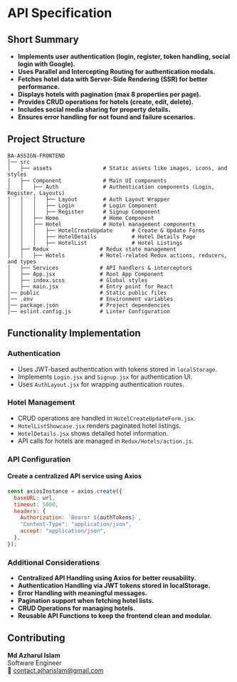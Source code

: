 # API Specification

## Short Summary
- **Implements user authentication (login, register, token handling, social login with Google).**
- **Uses Parallel and Intercepting Routing for authentication modals.**
- **Fetches hotel data with Server-Side Rendering (SSR) for better performance.**
- **Displays hotels with pagination (max 8 properties per page).**
- **Provides CRUD operations for hotels (create, edit, delete).**
- **Includes social media sharing for property details.**
- **Ensures error handling for not found and failure scenarios.**

## Project Structure

```
BA-ASSIGN-FRONTEND
│── src
│   ├── assets                # Static assets like images, icons, and styles
│   ├── Component             # Main UI components
│   │   ├── Auth              # Authentication components (Login, Register, Layouts)
│   │   │   ├── Layout        # Auth Layout Wrapper
│   │   │   ├── Login         # Login Component
│   │   │   ├── Register      # Signup Component
│   │   ├── Home              # Home Component
│   │   ├── Hotel             # Hotel management components
│   │   │   ├── HotelCreateUpdate      # Create & Update Forms
│   │   │   ├── HotelDetails           # Hotel Details Page
│   │   │   ├── HotelList              # Hotel Listings
│   ├── Redux                # Redux state management
│   │   ├── Hotels           # Hotel-related Redux actions, reducers, and types
│   ├── Services             # API handlers & interceptors
│   ├── App.jsx              # Root App Component
│   ├── index.scss           # Global styles
│   ├── main.jsx             # Entry point for React
│── public                   # Static public files
│── .env                     # Environment variables
│── package.json             # Project dependencies
│── eslint.config.js         # Linter Configuration
```

## Functionality Implementation

### Authentication
- Uses JWT-based authentication with tokens stored in `localStorage`.
- Implements `Login.jsx` and `Signup.jsx` for authentication UI.
- Uses `AuthLayout.jsx` for wrapping authentication routes.

### Hotel Management
- CRUD operations are handled in `HotelCreateUpdateForm.jsx`.
- `HotelListShowcase.jsx` renders paginated hotel listings.
- `HotelDetails.jsx` shows detailed hotel information.
- API calls for hotels are managed in `Redux/Hotels/action.js`.

### API Configuration
#### Create a centralized API service using Axios
```js
const axiosInstance = axios.create({
  baseURL: url,
  timeout: 5000,
  headers: {
    Authorization: `Bearer ${authTokens}`,
    "Content-Type": "application/json",
    accept: "application/json",
  },
});
```

### Additional Considerations
- **Centralized API Handling using Axios for better reusability.**
- **Authentication Handling via JWT tokens stored in localStorage.**
- **Error Handling with meaningful messages.**
- **Pagination support when fetching hotel lists.**
- **CRUD Operations for managing hotels.**
- **Reusable API Functions to keep the frontend clean and modular.**

## Contributing

**Md Azharul Islam**  
Software Engineer  
📧 contact.ajharislam@gmail.com

